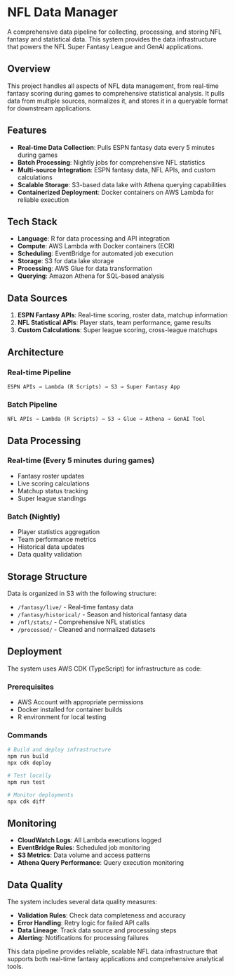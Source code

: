 # NFL Data Manager

A comprehensive data pipeline for collecting, processing, and storing NFL fantasy and statistical data. This system provides the data infrastructure that powers the NFL Super Fantasy League and GenAI applications.

## Overview

This project handles all aspects of NFL data management, from real-time fantasy scoring during games to comprehensive statistical analysis. It pulls data from multiple sources, normalizes it, and stores it in a queryable format for downstream applications.

## Features

- **Real-time Data Collection**: Pulls ESPN fantasy data every 5 minutes during games
- **Batch Processing**: Nightly jobs for comprehensive NFL statistics
- **Multi-source Integration**: ESPN fantasy data, NFL APIs, and custom calculations
- **Scalable Storage**: S3-based data lake with Athena querying capabilities
- **Containerized Deployment**: Docker containers on AWS Lambda for reliable execution

## Tech Stack

- **Language**: R for data processing and API integration
- **Compute**: AWS Lambda with Docker containers (ECR)
- **Scheduling**: EventBridge for automated job execution
- **Storage**: S3 for data lake storage
- **Processing**: AWS Glue for data transformation
- **Querying**: Amazon Athena for SQL-based analysis

## Data Sources

1. **ESPN Fantasy APIs**: Real-time scoring, roster data, matchup information
2. **NFL Statistical APIs**: Player stats, team performance, game results
3. **Custom Calculations**: Super league scoring, cross-league matchups

## Architecture

### Real-time Pipeline
```
ESPN APIs → Lambda (R Scripts) → S3 → Super Fantasy App
```

### Batch Pipeline  
```
NFL APIs → Lambda (R Scripts) → S3 → Glue → Athena → GenAI Tool
```

## Data Processing

### Real-time (Every 5 minutes during games)
- Fantasy roster updates
- Live scoring calculations
- Matchup status tracking
- Super league standings

### Batch (Nightly)
- Player statistics aggregation
- Team performance metrics
- Historical data updates
- Data quality validation

## Storage Structure

Data is organized in S3 with the following structure:
- `/fantasy/live/` - Real-time fantasy data
- `/fantasy/historical/` - Season and historical fantasy data
- `/nfl/stats/` - Comprehensive NFL statistics
- `/processed/` - Cleaned and normalized datasets

## Deployment

The system uses AWS CDK (TypeScript) for infrastructure as code:

### Prerequisites
- AWS Account with appropriate permissions
- Docker installed for container builds
- R environment for local testing

### Commands

```bash
# Build and deploy infrastructure
npm run build
npx cdk deploy

# Test locally
npm run test

# Monitor deployments
npx cdk diff
```

## Monitoring

- **CloudWatch Logs**: All Lambda executions logged
- **EventBridge Rules**: Scheduled job monitoring  
- **S3 Metrics**: Data volume and access patterns
- **Athena Query Performance**: Query execution monitoring

## Data Quality

The system includes several data quality measures:
- **Validation Rules**: Check data completeness and accuracy
- **Error Handling**: Retry logic for failed API calls
- **Data Lineage**: Track data source and processing steps
- **Alerting**: Notifications for processing failures

This data pipeline provides reliable, scalable NFL data infrastructure that supports both real-time fantasy applications and comprehensive analytical tools.
